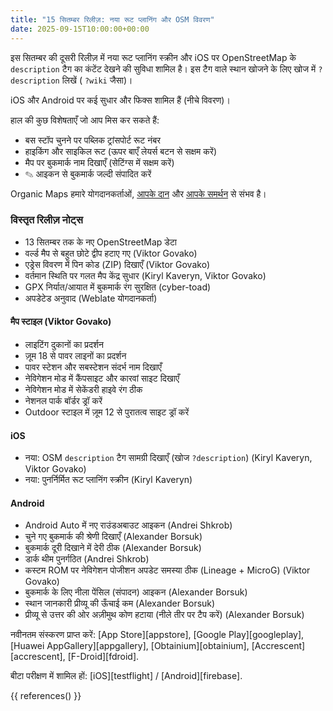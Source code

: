 ```yaml
---
title: "15 सितम्बर रिलीज़: नया रूट प्लानिंग और OSM विवरण"
date: 2025-09-15T10:00:00+00:00
---
```


इस सितम्बर की दूसरी रिलीज़ में नया रूट प्लानिंग स्क्रीन और iOS पर OpenStreetMap के `description` टैग का कंटेंट देखने की सुविधा शामिल है। इस टैग वाले स्थान खोजने के लिए खोज में `?description` लिखें ( `?wiki` जैसा)।

iOS और Android पर कई सुधार और फिक्स शामिल हैं (नीचे विवरण)।

हाल की कुछ विशेषताएँ जो आप मिस कर सकते हैं:
- बस स्टॉप चुनने पर पब्लिक ट्रांसपोर्ट रूट नंबर
- हाइकिंग और साइकिल रूट (ऊपर बाएँ लेयर्स बटन से सक्षम करें)
- मैप पर बुकमार्क नाम दिखाएँ (सेटिंग्स में सक्षम करें)
- ✎ आइकन से बुकमार्क जल्दी संपादित करें

Organic Maps हमारे योगदानकर्ताओं, [आपके दान](@/donate/index.hi.md) और [आपके समर्थन](@/contribute/index.md) से संभव है।

### विस्तृत रिलीज़ नोट्स

- 13 सितम्बर तक के नए OpenStreetMap डेटा
- वर्ल्ड मैप से बहुत छोटे द्वीप हटाए गए (Viktor Govako)
- एड्रेस विवरण में पिन कोड (ZIP) दिखाएँ (Viktor Govako)
- वर्तमान स्थिति पर गलत मैप केंद्र सुधार (Kiryl Kaveryn, Viktor Govako)
- GPX निर्यात/आयात में बुकमार्क रंग सुरक्षित (cyber-toad)
- अपडेटेड अनुवाद (Weblate योगदानकर्ता)

#### मैप स्टाइल (Viktor Govako)

- लाइटिंग दुकानों का प्रदर्शन
- ज़ूम 18 से पावर लाइनों का प्रदर्शन
- पावर स्टेशन और सबस्टेशन संदर्भ नाम दिखाएँ
- नेविगेशन मोड में कैंपसाइट और कारवां साइट दिखाएँ
- नेविगेशन मोड में सेकेंडरी हाइवे रंग ठीक
- नेशनल पार्क बॉर्डर ड्रॉ करें
- Outdoor स्टाइल में ज़ूम 12 से पुरातत्व साइट ड्रॉ करें

#### iOS

- नया: OSM `description` टैग सामग्री दिखाएँ (खोज `?description`) (Kiryl Kaveryn, Viktor Govako)
- नया: पुनर्निर्मित रूट प्लानिंग स्क्रीन (Kiryl Kaveryn)

#### Android

- Android Auto में नए राउंडअबाउट आइकन (Andrei Shkrob)
- चुने गए बुकमार्क की श्रेणी दिखाएँ (Alexander Borsuk)
- बुकमार्क दूरी दिखाने में देरी ठीक (Alexander Borsuk)
- डार्क थीम पुनर्गठित (Andrei Shkrob)
- कस्टम ROM पर नेविगेशन पोजीशन अपडेट समस्या ठीक (Lineage + MicroG) (Viktor Govako)
- बुकमार्क के लिए नीला पेंसिल (संपादन) आइकन (Alexander Borsuk)
- स्थान जानकारी प्रीव्यू की ऊँचाई कम (Alexander Borsuk)
- प्रीव्यू से उत्तर की ओर अज़ीमुथ कोण हटाया (नीले तीर पर टैप करें) (Alexander Borsuk)

नवीनतम संस्करण प्राप्त करें: [App Store][appstore], [Google Play][googleplay], [Huawei AppGallery][appgallery], [Obtainium][obtainium], [Accrescent][accrescent], [F-Droid][fdroid].

बीटा परीक्षण में शामिल हों: [iOS][testflight] / [Android][firebase].

{{ references() }}
